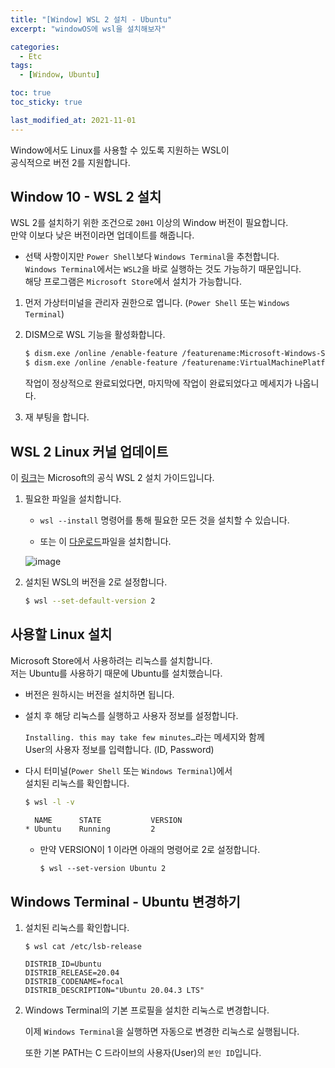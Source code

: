 ```yaml
---
title: "[Window] WSL 2 설치 - Ubuntu"
excerpt: "windowOS에 wsl을 설치해보자"

categories:
  - Etc
tags:
  - [Window, Ubuntu]

toc: true
toc_sticky: true

last_modified_at: 2021-11-01
---
```


Window에서도 Linux를 사용할 수 있도록 지원하는 WSL이   
공식적으로 버전 2를 지원합니다.

## Window 10 - WSL 2 설치

WSL 2를 설치하기 위한 조건으로 `20H1` 이상의 Window 버전이 필요합니다.   
만약 이보다 낮은 버전이라면 업데이트를 해줍니다.

* 선택 사항이지만 `Power Shell`보다 `Windows Terminal`을 추천합니다.   
`Windows Terminal`에서는 `WSL2`을 바로 실행하는 것도 가능하기 때문입니다.   
해당 프로그램은 `Microsoft Store`에서 설치가 가능합니다.

1. 먼저 가상터미널을 관리자 권한으로 엽니다. (`Power Shell` 또는 `Windows Terminal`)

2. DISM으로 WSL 기능을 활성화합니다.

    ```bash
    $ dism.exe /online /enable-feature /featurename:Microsoft-Windows-Subsystem-Linux /all /norestart
    $ dism.exe /online /enable-feature /featurename:VirtualMachinePlatform /all /norestart
    ```

    작업이 정상적으로 완료되었다면, 마지막에 작업이 완료되었다고 메세지가 나옵니다.

3. 재 부팅을 합니다.

## WSL 2 Linux 커널 업데이트

이 [링크](https://docs.microsoft.com/ko-kr/windows/wsl/install#step-4---download-the-linux-kernel-update-package)는 Microsoft의 공식 WSL 2 설치 가이드입니다.

1. 필요한 파일을 설치합니다.

    * `wsl --install` 명령어를 통해 필요한 모든 것을 설치할 수 있습니다.

    * 또는 이 [다운로드](https://wslstorestorage.blob.core.windows.net/wslblob/wsl_update_x64.msi)파일을 설치합니다.

    ![image]("/images/etc-image/window_wsl2.PNG")

2. 설치된 WSL의 버전을 2로 설정합니다.

    ```bash
    $ wsl --set-default-version 2
    ```

## 사용할 Linux 설치

Microsoft Store에서 사용하려는 리눅스를 설치합니다.   
저는 Ubuntu를 사용하기 때문에 Ubuntu를 설치했습니다.

* 버전은 원하시는 버전을 설치하면 됩니다.

* 설치 후 해당 리눅스를 실행하고 사용자 정보를 설정합니다.

    `Installing. this may take few minutes…`라는 메세지와 함께   
    User의 사용자 정보를 입력합니다. (ID, Password)

* 다시 터미널(`Power Shell` 또는 `Windows Terminal`)에서   
설치된 리눅스를 확인합니다.

    ```bash
    $ wsl -l -v

      NAME      STATE           VERSION
    * Ubuntu    Running         2
    ```

    * 만약 VERSION이 1 이라면 아래의 명령어로 2로 설정합니다.
        
        ```
        $ wsl --set-version Ubuntu 2
        ```

## Windows Terminal - Ubuntu 변경하기

1. 설치된 리눅스를 확인합니다.

    ```
    $ wsl cat /etc/lsb-release

    DISTRIB_ID=Ubuntu
    DISTRIB_RELEASE=20.04
    DISTRIB_CODENAME=focal
    DISTRIB_DESCRIPTION="Ubuntu 20.04.3 LTS"
    ```

2. Windows Terminal의 기본 프로필을 설치한 리눅스로 변경합니다.

    이제 `Windows Terminal`을 실행하면 자동으로 변경한 리눅스로 실행됩니다.

    또한 기본 PATH는 C 드라이브의 사용자(User)의 `본인 ID`입니다.